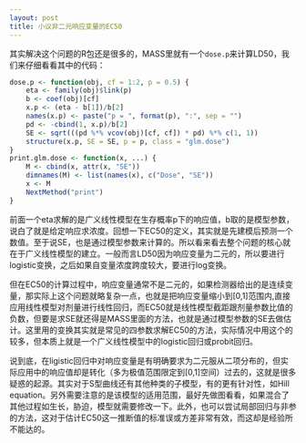 ```yaml
---
layout: post
title: 小议非二元响应变量的EC50
---
```


其实解决这个问题的R包还是很多的，MASS里就有一个`dose.p`来计算LD50，我们来仔细看看其中的代码：


```R
dose.p <- function(obj, cf = 1:2, p = 0.5) {
    eta <- family(obj)$link(p)
    b <- coef(obj)[cf]
    x.p <- (eta - b[1])/b[2]
    names(x.p) <- paste("p = ", format(p), ":", sep = "")
    pd <- -cbind(1, x.p)/b[2]
    SE <- sqrt(((pd %*% vcov(obj)[cf, cf]) * pd) %*% c(1, 1))
    structure(x.p, SE = SE, p = p, class = "glm.dose")
}
print.glm.dose <- function(x, ...) {
    M <- cbind(x, attr(x, "SE"))
    dimnames(M) <- list(names(x), c("Dose", "SE"))
    x <- M
    NextMethod("print")
}
```


前面一个eta求解的是广义线性模型在生存概率p下的响应值，b取的是模型参数，说白了就是给定响应求浓度。回想一下EC50的定义，其实就是先建模后预测一个数值。至于说SE，也是通过模型参数来计算的。所以看来看去整个问题的核心就在于广义线性模型的建立。一般而言LD50因为响应变量为二元的，所以要进行logistic变换，之后如果自变量浓度跨度较大，要进行log变换。

但在EC50的计算过程中，响应变量通常不是二元的，如果检测器给出的是连续变量，那实际上这个问题就略复杂一点，也就是把响应变量缩小到[0,1]范围内,直接应用线性模型对剂量进行线性回归，而EC50就是线性模型截距跟剂量参数比值的负数，但要是求SE就还得是MASS里面的方法，也就是通过模型参数的SE去做估计。这里用的变换其实就是常见的四参数求解EC50的方法，实际情况中用这个的较多，但本质上就是一个广义线性模型中的logistic回归或probit回归。

说到底，在ligistic回归中对响应变量是有明确要求为二元服从二项分布的，但实际应用中的响应值却是转化（多为极值范围限定到[0,1]空间）过去的，这就是很多疑惑的起源。其实对于S型曲线还有其他种类的子模型，有的更有针对性，如Hill equation。另外需要注意的是该模型的适用范围，最好先做图看看，如果混合了其他过程如生长，胁迫，模型就需要修改一下。此外，也可以尝试局部回归与非参的方法，这对于估计EC50这一推断值的标准误或方差非常有效，而这却是经验所不能达的。
